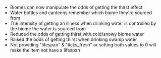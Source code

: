 - Biomes can now manipulate the odds of getting the thirst effect
- Water bottles and canteens remember which biome they're sourced from
- The intensity of getting an illness when drinking water is controlled by the biome the water is sourced from
- Reduced the odds of getting thirst with cold/snowy biome water
- Raised the odds of getting thirst when drinking swamp water
- Not providing "lifespan" & "ticks_fresh" or setting both values to 0 will make the item not have a lifespan